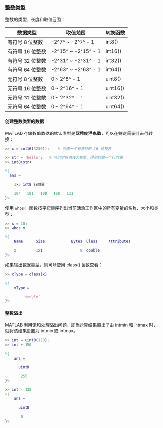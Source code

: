 ### 整数类型

整数的类型、长度和取值范围：

| 数据类型         | 取值范围            | 转换函数 |
| ---------------- | ------------------- | -------- |
| 有符号 8 位整数  | -2^7^ ~ -2^7^ - 1   | int8()   |
| 有符号 16 位整数 | -2^15^ ~ -2^15^ - 1 | int16()  |
| 有符号 32 位整数 | -2^31^ ~ -2^31^ - 1 | int32()  |
| 有符号 64 位整数 | -2^63^ ~ -2^63^ - 1 | int64()  |
| 无符号 8 位整数  | 0 ~ 2^8^ - 1        | uint8()  |
| 无符号 16 位整数 | 0 ~ 2^16^ - 1       | uint16() |
| 无符号 32 位整数 | 0 ~ 2^32^ - 1       | uint32() |
| 无符号 64 位整数 | 0 ~ 2^64^ - 1       | uint64() |

#### 创建整数类型的数据

MATLAB 存储数值数据的默认类型是**双精度浮点数**，可以在特定需要时进行转换：

```matlab
>> x = int16(32501); 	% 创建一个有符号的 16 位整数

>> str = 'hello';	% 可以字符也转为整型，得到的是一个行向量
>> int8(str)

%{
  ans =

    1×5 int8 行向量

    104   101   108   108   111
}%
```

使用 `whos()` 函数按字母顺序列出当前活动工作区中的所有变量的名称、大小和类型：

```matlab
>> x = 10;
>> whos x

%{ 
    Name      Size            Bytes  Class     Attributes

    x         1x1                 8  double
}%
```

如果输出数据类型，则可以使用 class() 函数查看：

```matlab
>> xType = class(x)

%{
    xType =

        'double'
}%
```

#### 整数溢出

MATLAB 利用饱和处理溢出问题，即当运算结果超出了由 intmin 和 intmax 时，就将该结果设置为 intmin 或 intmax。

```matlab
>> int = uint8(120);
>> int + 150

%{
    ans =

      uint8

       255
}%

>> int - 130
%{
    ans =

      uint8

       0
}%
```

### 